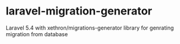 # laravel-migration-generator
Laravel 5.4 with xethron/migrations-generator library for genrating migration from database
